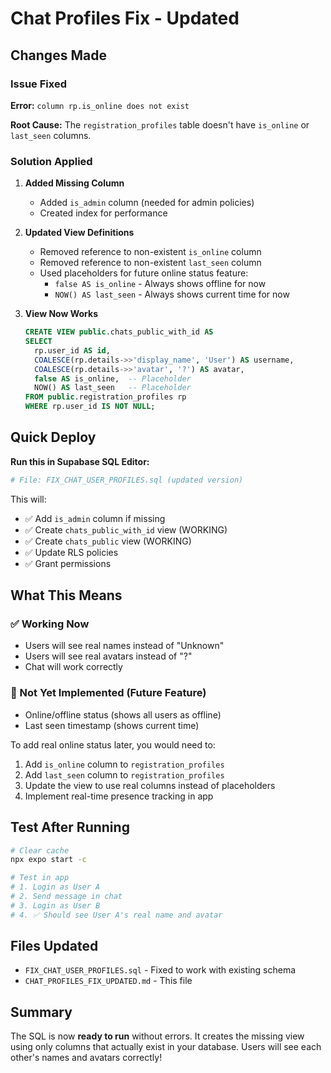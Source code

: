 # Chat Profiles Fix - Updated

## Changes Made

### Issue Fixed
**Error:** `column rp.is_online does not exist`

**Root Cause:** The `registration_profiles` table doesn't have `is_online` or `last_seen` columns.

### Solution Applied

1. **Added Missing Column**
   - Added `is_admin` column (needed for admin policies)
   - Created index for performance

2. **Updated View Definitions**
   - Removed reference to non-existent `is_online` column
   - Removed reference to non-existent `last_seen` column
   - Used placeholders for future online status feature:
     - `false AS is_online` - Always shows offline for now
     - `NOW() AS last_seen` - Always shows current time for now

3. **View Now Works**
   ```sql
   CREATE VIEW public.chats_public_with_id AS
   SELECT 
     rp.user_id AS id,
     COALESCE(rp.details->>'display_name', 'User') AS username,
     COALESCE(rp.details->>'avatar', '?') AS avatar,
     false AS is_online,  -- Placeholder
     NOW() AS last_seen   -- Placeholder
   FROM public.registration_profiles rp
   WHERE rp.user_id IS NOT NULL;
   ```

## Quick Deploy

**Run this in Supabase SQL Editor:**
```bash
# File: FIX_CHAT_USER_PROFILES.sql (updated version)
```

This will:
- ✅ Add `is_admin` column if missing
- ✅ Create `chats_public_with_id` view (WORKING)
- ✅ Create `chats_public` view (WORKING)
- ✅ Update RLS policies
- ✅ Grant permissions

## What This Means

### ✅ Working Now
- Users will see real names instead of "Unknown"
- Users will see real avatars instead of "?"
- Chat will work correctly

### 🔄 Not Yet Implemented (Future Feature)
- Online/offline status (shows all users as offline)
- Last seen timestamp (shows current time)

To add real online status later, you would need to:
1. Add `is_online` column to `registration_profiles`
2. Add `last_seen` column to `registration_profiles`
3. Update the view to use real columns instead of placeholders
4. Implement real-time presence tracking in app

## Test After Running

```bash
# Clear cache
npx expo start -c

# Test in app
# 1. Login as User A
# 2. Send message in chat
# 3. Login as User B  
# 4. ✅ Should see User A's real name and avatar
```

## Files Updated

- `FIX_CHAT_USER_PROFILES.sql` - Fixed to work with existing schema
- `CHAT_PROFILES_FIX_UPDATED.md` - This file

## Summary

The SQL is now **ready to run** without errors. It creates the missing view using only columns that actually exist in your database. Users will see each other's names and avatars correctly!
